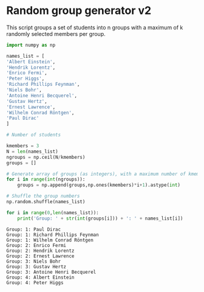 
# Random group generator v2

This script groups a set of students into n groups with a maximum of k randomly selected members per group.


```python
import numpy as np
```


```python
names_list = [
'Albert Einstein',
'Hendrik Lorentz',
'Enrico Fermi',
'Peter Higgs',
'Richard Phillips Feynman',
'Niels Bohr',
'Antoine Henri Becquerel',
'Gustav Hertz',
'Ernest Lawrence',
'Wilhelm Conrad Röntgen',
'Paul Dirac'
]

```


```python
# Number of students

kmembers = 3
N = len(names_list)
ngroups = np.ceil(N/kmembers)
groups = []

# Generate array of groups (as integers), with a maximum number of kmembers per group
for i in range(int(ngroups)):
    groups = np.append(groups,np.ones(kmembers)*i+1).astype(int)

# Shuffle the group numbers
np.random.shuffle(names_list)

for i in range(0,len(names_list)):
    print('Group: ' + str(int(groups[i])) + ': ' + names_list[i])

```

    Group: 1: Paul Dirac
    Group: 1: Richard Phillips Feynman
    Group: 1: Wilhelm Conrad Röntgen
    Group: 2: Enrico Fermi
    Group: 2: Hendrik Lorentz
    Group: 2: Ernest Lawrence
    Group: 3: Niels Bohr
    Group: 3: Gustav Hertz
    Group: 3: Antoine Henri Becquerel
    Group: 4: Albert Einstein
    Group: 4: Peter Higgs

